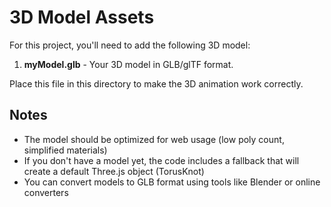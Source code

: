 # 3D Model Assets

For this project, you'll need to add the following 3D model:

1. **myModel.glb** - Your 3D model in GLB/glTF format.

Place this file in this directory to make the 3D animation work correctly.

## Notes
- The model should be optimized for web usage (low poly count, simplified materials)
- If you don't have a model yet, the code includes a fallback that will create a default Three.js object (TorusKnot)
- You can convert models to GLB format using tools like Blender or online converters 